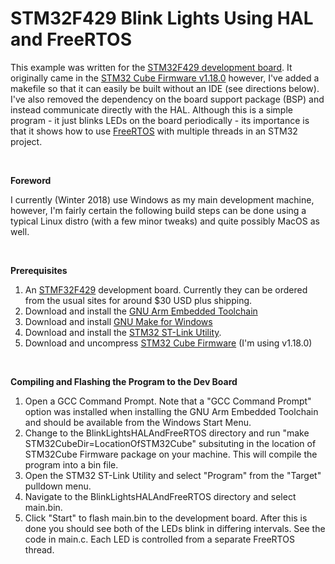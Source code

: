 STM32F429 Blink Lights Using HAL and FreeRTOS
=============================================

This example was written for the [STM32F429 development board](http://www.st.com/en/microcontrollers/stm32f429-439.html?querycriteria=productId=LN1806).  It originally came in the [STM32 Cube Firmware v1.18.0](http://www.st.com/content/st_com/en/products/embedded-software/mcus-embedded-software/stm32-embedded-software/stm32cube-mcu-packages/stm32cubef4.html) however, I've added a makefile so that it can easily be built without an IDE (see directions below).  I've also removed the dependency on the board support package (BSP) and instead communicate directly with the HAL.  Although this is a simple program - it just blinks LEDs on the board periodically - its importance is that it shows how to use [FreeRTOS](https://www.freertos.org/) with multiple threads in an STM32 project.

 

**Foreword**

I currently (Winter 2018) use Windows as my main development machine, however, I'm fairly certain the following build steps can be done using a typical Linux distro (with a few minor tweaks) and quite possibly MacOS as well.

 

**Prerequisites**

1.   An [STMF32F429](http://www.st.com/en/microcontrollers/stm32f429-439.html?querycriteria=productId=LN1806) development board.  Currently they can be ordered from the usual sites for around $30 USD plus shipping.
1.   Download and install the [GNU Arm Embedded Toolchain](https://developer.arm.com/open-source/gnu-toolchain/gnu-rm/downloads)
1.   Download and install [GNU Make for Windows](http://gnuwin32.sourceforge.net/packages/make.htm)
1.   Download and install the [STM32 ST-Link Utility](http://www.st.com/en/development-tools/stsw-link004.html).
1.   Download and uncompress [STM32 Cube Firmware](http://www.st.com/content/st_com/en/products/embedded-software/mcus-embedded-software/stm32-embedded-software/stm32cube-mcu-packages/stm32cubef4.html) (I'm using v1.18.0)

 

**Compiling and Flashing the Program to the Dev Board**

1.   Open a GCC Command Prompt.  Note that a "GCC Command Prompt" option was installed when installing the GNU Arm Embedded Toolchain and should be available from the Windows Start Menu.
1.   Change to the BlinkLightsHALAndFreeRTOS directory and run "make STM32CubeDir=LocationOfSTM32Cube" subsituting in the location of STM32Cube Firmware package on your machine.  This will compile the program into a bin file.
1.   Open the STM32 ST-Link Utility and select "Program" from the "Target" pulldown menu.
1.   Navigate to the BlinkLightsHALAndFreeRTOS directory and select main.bin.
1.   Click "Start" to flash main.bin to the development board.  After this is done you should see both of the LEDs blink in differing intervals.  See the code in main.c.  Each LED is controlled from a separate FreeRTOS thread.

